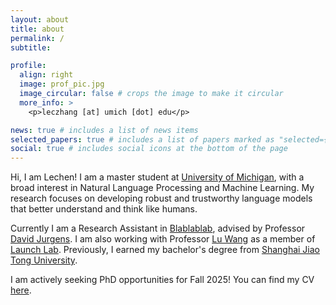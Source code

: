 ```yaml
---
layout: about
title: about
permalink: /
subtitle: 

profile:
  align: right
  image: prof_pic.jpg
  image_circular: false # crops the image to make it circular
  more_info: >
    <p>leczhang [at] umich [dot] edu</p>

news: true # includes a list of news items
selected_papers: true # includes a list of papers marked as "selected={true}"
social: true # includes social icons at the bottom of the page
---
```


Hi, I am Lechen! I am a master student at [University of Michigan](https://umich.edu/), with a broad interest in Natural Language Processing and Machine Learning. My research focuses on developing robust and trustworthy language models that better understand and think like humans.

Currently I am a Research Assistant in [Blablablab](https://blablablab.si.umich.edu/), advised by Professor [David Jurgens](https://jurgens.people.si.umich.edu/). I am also working with Professor [Lu Wang](https://web.eecs.umich.edu/~wangluxy/) as a member of [Launch Lab](https://launch.eecs.umich.edu/home). Previously, I earned my bachelor's degree from [Shanghai Jiao Tong University](https://en.sjtu.edu.cn/).

I am actively seeking PhD opportunities for Fall 2025! You can find my CV [here](pdf/cv_lechen.pdf).